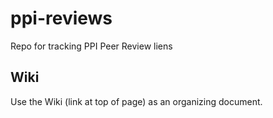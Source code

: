 # ppi-reviews
Repo for tracking PPI Peer Review liens

## Wiki
Use the Wiki (link at top of page) as an organizing document.
